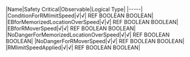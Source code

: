 ﻿

|Name|Safety Critical|Observable|Logical Type|
|-----|
|ConditionForRMlimitSpeed|√|√| REF BOOLEAN BOOLEAN|
|EBforMemorizedLocationOverSpeed|√|√| REF BOOLEAN BOOLEAN|
|EBforRMoverSpeed|√|√| REF BOOLEAN BOOLEAN|
|NoDangerForMemorizedLocationOverSpeed|√|√| REF BOOLEAN BOOLEAN|
|NoDangerForRMoverSpeed|√|√| REF BOOLEAN BOOLEAN|
|RMlimitSpeedApplied|√|√| REF BOOLEAN BOOLEAN|

